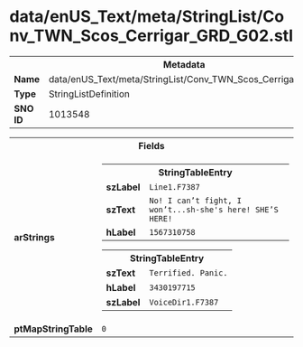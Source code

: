 <h1>data/enUS_Text/meta/StringList/Conv_TWN_Scos_Cerrigar_GRD_G02.stl</h1><table><tr><th colspan="100%">Metadata</th></tr><tr><td><b>Name</b></td><td>data/enUS_Text/meta/StringList/Conv_TWN_Scos_Cerrigar_GRD_G02.stl</td></tr><tr><td><b>Type</b></td><td>StringListDefinition</td></tr><tr><td><b>SNO ID</b></td><td>1013548</td></tr></table>

<table><tr><th colspan="100%">Fields</th></tr><tr><td><b>arStrings</b></td><td><table><tr><th colspan="100%">StringTableEntry</th></tr><tr><td><b>szLabel</b></td><td><code>Line1.F7387</code></td></tr><tr><td><b>szText</b></td><td><code>No! I can’t fight, I won’t...sh-she's here! SHE’S HERE!</code></td></tr><tr><td><b>hLabel</b></td><td><code>1567310758</code></td></tr></table>


<table><tr><th colspan="100%">StringTableEntry</th></tr><tr><td><b>szText</b></td><td><code>Terrified. Panic.</code></td></tr><tr><td><b>hLabel</b></td><td><code>3430197715</code></td></tr><tr><td><b>szLabel</b></td><td><code>VoiceDir1.F7387</code></td></tr></table>


</td></tr><tr><td><b>ptMapStringTable</b></td><td><code>0</code></td></tr></table>

